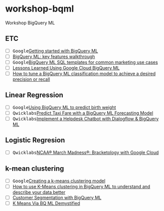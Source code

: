 # workshop-bqml
Workshop BigQuery ML

## ETC
- [ ] <kbd>Google</kbd>[Getting started with BigQuery ML](https://cloud.google.com/bigquery-ml/docs/bigqueryml-web-ui-start)
- [ ] [BigQuery ML: key features walkthrough](https://www.coursera.org/lecture/gcp-big-data-ml-fundamentals/bigquery-ml-key-features-walkthrough-KUEiL)
- [ ] <kbd>Google</kbd>[BigQuery ML SQL templates for common marketing use cases](https://github.com/GoogleCloudPlatform/bigquery-ml-templates/)
- [ ] [Lessons Learned Using Google Cloud BigQuery ML](https://towardsdatascience.com/lessons-learned-using-google-cloud-bigquery-ml-dfd4763463c)
- [ ] [How to tune a BigQuery ML classification model to achieve a desired precision or recall](https://towardsdatascience.com/how-to-tune-a-bigquery-ml-classification-model-to-achieve-a-desired-precision-or-recall-e4d40b93016a)

## Linear Regression
- [ ] <kbd>Google</kbd>[Using BigQuery ML to predict birth weight](https://cloud.google.com/bigquery-ml/docs/bigqueryml-natality)
- [ ] <kbd>Qwicklabs</kbd>[Predict Taxi Fare with a BigQuery ML Forecasting Model](https://google.qwiklabs.com/focuses/1797?catalog_rank=%7B%22rank%22%3A3%2C%22num_filters%22%3A0%2C%22has_search%22%3Atrue%7D&parent=catalog&search_id=3968098)
- [ ] <kbd>Qwicklabs</kbd>[Implement a Helpdesk Chatbot with Dialogflow & BigQuery ML](https://google.qwiklabs.com/focuses/4414?catalog_rank=%7B%22rank%22%3A4%2C%22num_filters%22%3A0%2C%22has_search%22%3Atrue%7D&parent=catalog&search_id=3968098)

## Logistic Regresion
- [ ] <kbd>Qwicklabs</kbd>[NCAA® March Madness®: Bracketology with Google Cloud](https://www.qwiklabs.com/focuses/4337?parent=catalog)

## k-mean clustering
- [ ] <kbd>Google</kbd>[Creating a k-means clustering model](https://cloud.google.com/bigquery-ml/docs/kmeans-tutorial)
- [ ] [How to use K-Means clustering in BigQuery ML to understand and describe your data better](https://towardsdatascience.com/how-to-use-k-means-clustering-in-bigquery-ml-to-understand-and-describe-your-data-better-c972c6f5733b)
- [ ] [Customer Segmentation with BigQuery ML](https://q15928.github.io/2019/07/27/bqml-clustering/)
- [ ] [K Means Via BQ ML Demystified](https://big-data-demystified.ninja/2019/12/18/k-means-via-bq-ml-demystified/)
